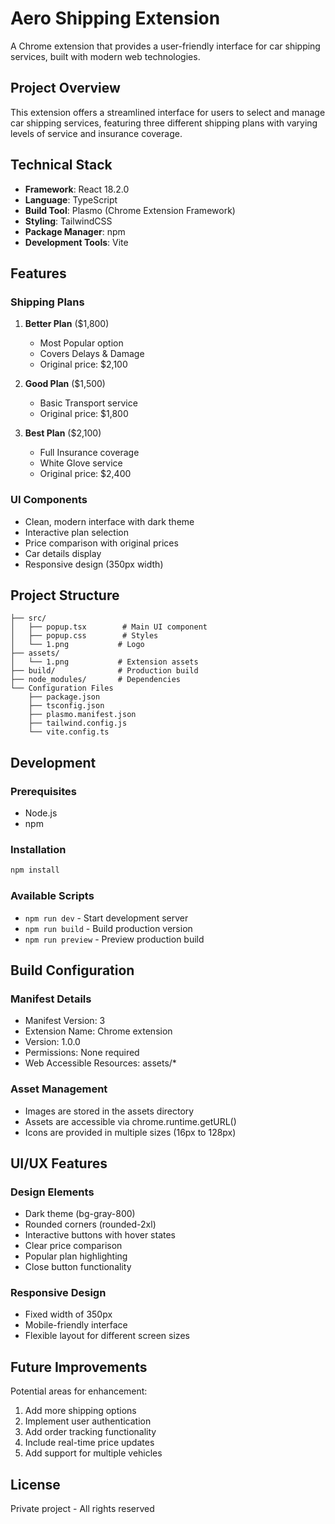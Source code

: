 # Aero Shipping Extension

A Chrome extension that provides a user-friendly interface for car shipping services, built with modern web technologies.

## Project Overview

This extension offers a streamlined interface for users to select and manage car shipping services, featuring three different shipping plans with varying levels of service and insurance coverage.

## Technical Stack

- **Framework**: React 18.2.0
- **Language**: TypeScript
- **Build Tool**: Plasmo (Chrome Extension Framework)
- **Styling**: TailwindCSS
- **Package Manager**: npm
- **Development Tools**: Vite

## Features

### Shipping Plans
1. **Better Plan** ($1,800)
   - Most Popular option
   - Covers Delays & Damage
   - Original price: $2,100

2. **Good Plan** ($1,500)
   - Basic Transport service
   - Original price: $1,800

3. **Best Plan** ($2,100)
   - Full Insurance coverage
   - White Glove service
   - Original price: $2,400

### UI Components
- Clean, modern interface with dark theme
- Interactive plan selection
- Price comparison with original prices
- Car details display
- Responsive design (350px width)

## Project Structure

```
├── src/
│   ├── popup.tsx        # Main UI component
│   ├── popup.css        # Styles
│   └── 1.png           # Logo
├── assets/
│   └── 1.png           # Extension assets
├── build/              # Production build
├── node_modules/       # Dependencies
└── Configuration Files
    ├── package.json
    ├── tsconfig.json
    ├── plasmo.manifest.json
    ├── tailwind.config.js
    └── vite.config.ts
```

## Development

### Prerequisites
- Node.js
- npm

### Installation
```bash
npm install
```

### Available Scripts
- `npm run dev` - Start development server
- `npm run build` - Build production version
- `npm run preview` - Preview production build

## Build Configuration

### Manifest Details
- Manifest Version: 3
- Extension Name: Chrome extension
- Version: 1.0.0
- Permissions: None required
- Web Accessible Resources: assets/*

### Asset Management
- Images are stored in the assets directory
- Assets are accessible via chrome.runtime.getURL()
- Icons are provided in multiple sizes (16px to 128px)

## UI/UX Features

### Design Elements
- Dark theme (bg-gray-800)
- Rounded corners (rounded-2xl)
- Interactive buttons with hover states
- Clear price comparison
- Popular plan highlighting
- Close button functionality

### Responsive Design
- Fixed width of 350px
- Mobile-friendly interface
- Flexible layout for different screen sizes

## Future Improvements

Potential areas for enhancement:
1. Add more shipping options
2. Implement user authentication
3. Add order tracking functionality
4. Include real-time price updates
5. Add support for multiple vehicles

## License

Private project - All rights reserved 
